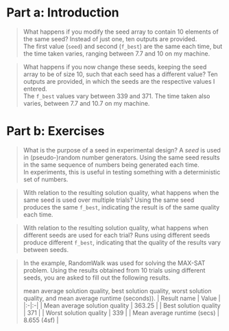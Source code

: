# Part a: Introduction
> What happens if you modify the seed array to contain 10 elements of the same 
> seed?
Instead of just one, ten outputs are provided.  
The first value (`seed`) and second (`f_best`) are the same each time, but the
time taken varies, ranging between 7.7 and 10 on my machine.

> What happens if you now change these seeds, keeping the seed array to be of
> size 10, such that each seed has a different value? 
Ten outputs are provided, in which the seeds are the respective values I
entered.  
The `f_best` values vary between 339 and 371. The time taken also varies,
between 7.7 and 10.7 on my machine.

# Part b: Exercises
> What is the purpose of a seed in experimental design? 
A _seed_ is used in (pseudo-)random number generators. Using the same seed results
in the same sequence of numbers being generated each time.  
In experiments, this is useful in testing something with a deterministic set of
numbers.

> With relation to the resulting solution quality, what happens when the same 
> seed is used over multiple trials? 
Using the same seed produces the same `f_best`, indicating the result is of the
same quality each time.

> With relation to the resulting solution quality, what happens when different
> seeds are used for each trial? 
Runs using different seeds produce different `f_best`, indicating that the
quality of the results vary between seeds.

>In the example, RandomWalk was used for solving the MAX-SAT problem. Using 
> the results obtained from 10 trials using different seeds, you are asked to
> fill out the following results.
>
> mean average solution quality, best solution quality, worst solution quality,
> and mean average runtime (seconds)).
| Result name | Value |
|:-|:-|
| Mean average solution quality | 363.25 |
| Best solution quality | 371 |
| Worst solution quality | 339 |
| Mean average runtime (secs) | 8.655 (4sf) |
